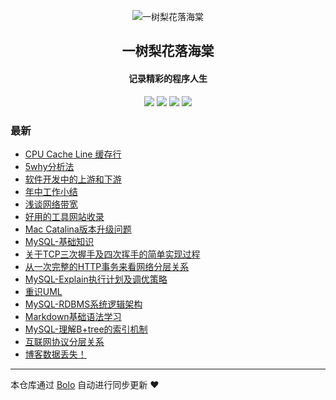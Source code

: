 <p align="center"><img alt="一树梨花落海棠" src="https://cdn.zhangfeibiao.com/wp-content/uploads/2018/10/微信图片_20181023111351.jpg"></p><h2 align="center">
一树梨花落海棠
</h2>

<h4 align="center">记录精彩的程序人生</h4>
<p align="center"><a title="一树梨花落海棠" target="_blank" href="https://github.com/zhangfeibiao/bolo-blog"><img src="https://img.shields.io/github/last-commit/zhangfeibiao/bolo-blog.svg?style=flat-square&color=FF9900"></a>
<a title="GitHub repo size in bytes" target="_blank" href="https://github.com/zhangfeibiao/bolo-blog"><img src="https://img.shields.io/github/repo-size/zhangfeibiao/bolo-blog.svg?style=flat-square"></a>
<a title="Bolo Version" target="_blank" href="https://github.com/adlered/bolo-solo"><img src="https://img.shields.io/badge/bolo-v2.0 稳定版-f1e05a.svg?style=flat-square&color=blueviolet"></a>
<a title="Hits" target="_blank" href="https://github.com/88250/hits"><img src="https://hits.b3log.org/zhangfeibiao/bolo-blog.svg"></a></p>

### 最新

* [CPU Cache Line 缓存行](http://127.0.0.1/bolo_war/articles/2020/09/04/1599209536646.html)
* [5why分析法](http://127.0.0.1/bolo_war/articles/2020/09/04/1599222747874.html)
* [软件开发中的上游和下游](http://127.0.0.1/bolo_war/articles/2020/09/01/1598965270893.html)
* [年中工作小结](http://127.0.0.1/bolo_war/articles/2020/08/29/1598697067344.html)
* [浅谈网络带宽](http://127.0.0.1/bolo_war/articles/2020/08/22/1598104178377.html)
* [好用的工具网站收录](http://127.0.0.1/bolo_war/toolSites)
* [Mac Catalina版本升级问题](http://127.0.0.1/bolo_war/1593959772687.html)
* [MySQL-基础知识](http://127.0.0.1/bolo_war/1593949777404.html)
* [关于TCP三次握手及四次挥手的简单实现过程](http://127.0.0.1/bolo_war/1593945016007.html)
* [从一次完整的HTTP事务来看网络分层关系](http://127.0.0.1/bolo_war/1593944291815.html)
* [MySQL-Explain执行计划及调优策略](http://127.0.0.1/bolo_war/593928128028.html)
* [重识UML](http://127.0.0.1/bolo_war/1593860043217.html)
* [MySQL-RDBMS系统逻辑架构](http://127.0.0.1/bolo_war/1593860013350.html)
* [Markdown基础语法学习](http://127.0.0.1/bolo_war/1593851867749.html)
* [MySQL-理解B+tree的索引机制](http://127.0.0.1/bolo_war/1593851663949.html)
* [互联网协议分层关系](http://127.0.0.1/bolo_war/1575995062860.html)
* [博客数据丢失！](http://127.0.0.1/bolo_war/hello-solo)



---

本仓库通过 [Bolo](https://github.com/adlered/bolo-solo) 自动进行同步更新 ❤️ 